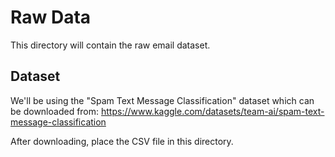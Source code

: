 # Raw Data

This directory will contain the raw email dataset.

## Dataset

We'll be using the "Spam Text Message Classification" dataset which can be downloaded from:
https://www.kaggle.com/datasets/team-ai/spam-text-message-classification

After downloading, place the CSV file in this directory.